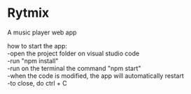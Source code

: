 # Rytmix
A music player web app <br>

how to start the app: <br>
  -open the project folder on visual studio code <br>
  -run "npm install" <br>
  -run on the terminal the command "npm start" <br>
  -when the code is modified, the app will automatically restart <br>
  -to close, do ctrl + C <br>
